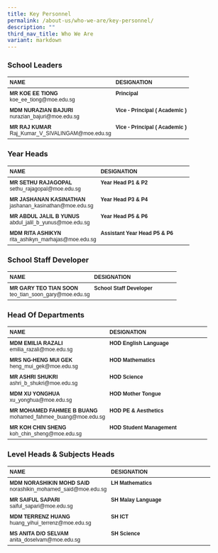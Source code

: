 ```yaml
---
title: Key Personnel
permalink: /about-us/who-we-are/key-personnel/
description: ""
third_nav_title: Who We Are
variant: markdown
---
```

### **School Leaders**

<style>
  .school-staff-table {
    font-family: Arial, Helvetica, sans-serif;
    font-size: 12px;
    width: 100%;
  }
  .school-staff-table th, .school-staff-table td {
    text-align: left;
    vertical-align: top;
    padding: 5px;
  }
  .aligned-table td:first-child {
    width: 50%;
  }
  .aligned-table td:nth-child(2) {
    width: 50%;
  }
  .school-leaders-table img {
    width: 150px;
    display: block;
  }
</style>


<table class="school-staff-table school-leaders-table">
  <tbody>
		</tbody><thead>
		<tr>
    <th>NAME</th>
    <th>DESIGNATION</th>
  </tr>
	</thead>
  <tbody><tr>
    <td><strong>MR KOE EE TIONG</strong><br>koe_ee_tiong@moe.edu.sg</td>
    <td><strong>Principal</strong></td>
  </tr>
  <tr>
    <td><strong>MDM NURAZIAN BAJURI</strong><br>nurazian_bajuri@moe.edu.sg</td>
    <td><strong>Vice - Principal ( Academic )</strong></td>
  </tr>
  <tr>
    <td><strong>MR RAJ KUMAR</strong><br>Raj_Kumar_V_SIVALINGAM@moe.edu.sg</td>
    <td><strong>Vice - Principal ( Academic )</strong></td>
  </tr>
</tbody></table>
		
### 		**Year Heads**
<table class="school-staff-table aligned-table">
  <tbody>
		</tbody><thead>
		<tr>
    <th>NAME</th>
    <th>DESIGNATION</th>
  </tr>
	</thead>
  <tbody><tr>
    <td><strong>MR SETHU RAJAGOPAL</strong><br>sethu_rajagopal@moe.edu.sg</td>
    <td><strong>Year Head P1 &amp; P2</strong></td>
  </tr>
  <tr>
    <td><strong>MR JASHANAN KASINATHAN</strong><br>jashanan_kasinathan@moe.edu.sg</td>
    <td><strong>Year Head P3 &amp; P4</strong></td>
  </tr>
  <tr>
    <td><strong>MR ABDUL JALIL B YUNUS</strong><br>abdul_jalil_b_yunus@moe.edu.sg</td>
    <td><strong>Year Head P5 &amp; P6</strong></td>
  </tr>
  <tr>
    <td><strong>MDM RITA ASHIKYN</strong><br>rita_ashikyn_marhajas@moe.edu.sg</td>
    <td><strong>Assistant Year Head P5 &amp; P6</strong></td>
  </tr>
</tbody></table>
		
### 		**School Staff Developer**
 <table class="school-staff-table aligned-table">
	<thead>
  <tr>
    <th>NAME</th>
    <th>DESIGNATION</th>
  </tr>
	</thead>
  <tbody><tr>
    <td><strong>MR GARY TEO TIAN SOON</strong><br>teo_tian_soon_gary@moe.edu.sg</td>
    <td><strong>School Staff Developer</strong></td>
  </tr>
</tbody></table>


### **Head Of Departments**
<table class="school-staff-table aligned-table">
	<thead>
  <tr>
    <th>NAME</th>
    <th>DESIGNATION</th>
  </tr>
	</thead>
  <tbody><tr>
    <td><strong>MDM EMILIA RAZALI</strong><br>emilia_razali@moe.edu.sg</td>
    <td><strong>HOD English Language</strong></td>
  </tr>
  <tr>
    <td><strong>MRS NG-HENG MUI GEK</strong><br>heng_mui_gek@moe.edu.sg</td>
    <td><strong>HOD Mathematics</strong></td>
  </tr>
  <tr>
    <td><strong>MR ASHRI SHUKRI</strong><br>ashri_b_shukri@moe.edu.sg</td>
    <td><strong>HOD Science</strong></td>
  </tr>
  <tr>
    <td><strong>MDM XU YONGHUA</strong><br>xu_yonghua@moe.edu.sg</td>
    <td><strong>HOD Mother Tongue</strong></td>
  </tr>
  <tr>
    <td><strong>MR MOHAMED FAHMEE B BUANG</strong><br>mohamed_fahmee_buang@moe.edu.sg</td>
    <td><strong>HOD PE &amp; Aesthetics</strong></td>
  </tr>
  <tr>
    <td><strong>MR KOH CHIN SHENG</strong><br>koh_chin_sheng@moe.edu.sg</td>
    <td><strong>HOD Student Management</strong></td>
  </tr>
</tbody></table>


		
### **Level Heads &amp; Subjects Heads**

<table class="school-staff-table aligned-table">
	<thead>
  <tr>
    <th>NAME</th>
    <th>DESIGNATION</th>
  </tr>
	</thead>
  <tbody><tr>
    <td><strong>MDM NORASHIKIN MOHD SAID</strong><br>norashikin_mohamed_said@moe.edu.sg</td>
    <td><strong>LH Mathematics</strong></td>
  </tr>
  <tr>
    <td><strong>MR SAIFUL SAPARI</strong><br>saiful_sapari@moe.edu.sg</td>
    <td><strong>SH Malay Language</strong></td>
  </tr>
  <tr>
    <td><strong>MDM TERRENZ HUANG</strong><br>huang_yihui_terrenz@moe.edu.sg</td>
    <td><strong>SH ICT</strong></td>
  </tr>
  <tr>
    <td><strong>MS ANITA D/O SELVAM</strong><br>anita_doselvam@moe.edu.sg</td>
    <td><strong>SH Science</strong></td>
  </tr>
</tbody></table>